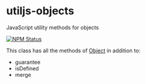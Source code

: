 # utiljs-objects

JavaScript utility methods for objects

<p>
  <a href="https://www.npmjs.com/package/utiljs-objects"><img alt="NPM Status" src="https://img.shields.io/npm/v/utiljs-objects.svg?style=flat"></a>
</p>

This class has all the methods of [Object](https://developer.mozilla.org/en-US/docs/Web/JavaScript/Reference/Global_Objects/Object) in addition to:

- guarantee
- isDefined
- merge
